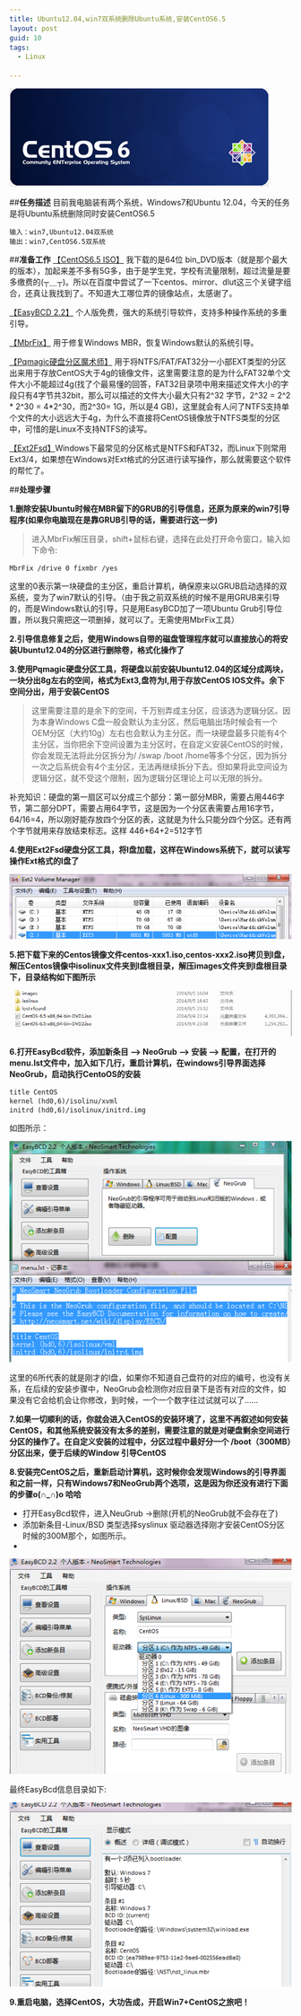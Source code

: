 ```yaml
---
title: Ubuntu12.04,win7双系统删除Ubuntu系统,安装CentOS6.5
layout: post
guid: 10
tags:
  - Linux
   
---
```

![centos 6](/media/files/2014/09/07/0.png)

##**任务描述**
目前我电脑装有两个系统，Windows7和Ubuntu 12.04，今天的任务是将Ubuntu系统删除同时安装CentOS6.5

    输入：win7,Ubuntu12.04双系统
    输出：win7,CentOS6.5双系统

##**准备工作**
[【CentOS6.5 ISO】](http://mirror.dlut.edu.cn/centos/6.5/isos/x86_64/) 我下载的是64位 bin_DVD版本（就是那个最大的版本），加起来差不多有5G多，由于是学生党，学校有流量限制，超过流量是要多缴费的(┬＿┬)。所以在百度中尝试了一下centos、mirror、dlut这三个关键字组合，还真让我找到了。不知道大工哪位弄的镜像站点，太感谢了。

[【EasyBCD 2.2】](http://dl.pconline.com.cn/download/90611.html) 个人版免费，强大的系统引导软件，支持多种操作系统的多重引导。

[【MbrFix】](http://www.pc6.com/softview/SoftView_76422.html#download) 用于修复Windows MBR，恢复Windows默认的系统引导。

[【Pqmagic硬盘分区魔术师】](http://dl.pconline.com.cn/download/90261.html) 用于将NTFS/FAT/FAT32分一小部EXT类型的分区出来用于存放CentOS大于4g的镜像文件，这里需要注意的是为什么FAT32单个文件大小不能超过4g(找了个最易懂的回答，FAT32目录项中用来描述文件大小的字段只有4字节共32bit，那么可以描述的文件大小最大只有2^32 字节，2^32 = 2^2 * 2^30 = 4*2^30，而2^30= 1G，所以是4 GB)，这里就会有人问了NTFS支持单个文件的大小远远大于4g，为什么不直接将CentOS镜像放于NTFS类型的分区中，可惜的是Linux不支持NTFS的读写。

[【Ext2Fsd】](http://www.xiazaiba.com/html/24821.html#j_down_list)Windows下最常见的分区格式是NTFS和FAT32，而Linux下则常用Ext3/4，如果想在Windows对Ext格式的分区进行读写操作，那么就需要这个软件的帮忙了。

##**处理步骤**

**1.删除安装Ubuntu时候在MBR留下的GRUB的引导信息，还原为原来的win7引导程序(如果你电脑现在是靠GRUB引导的话，需要进行这一步)**

> 进入MbrFix解压目录，shift+鼠标右键，选择在此处打开命令窗口，输入如下命令:

    MbrFix /drive 0 fixmbr /yes
    
这里的0表示第一块硬盘的主分区，重启计算机，确保原来以GRUB启动选择的双系统，变为了win7默认的引导。（由于我之前双系统的时候不是用GRUB来引导的，而是Windows默认的引导，只是用EasyBCD加了一项Ubuntu Grub引导位置，所以我只需把这一项删掉，就可以了。无需使用MbrFix工具）

**2.引导信息修复之后，使用Windows自带的磁盘管理程序就可以直接放心的将安装Ubuntu12.04的分区进行删除卷，格式化操作了**

**3.使用Pqmagic硬盘分区工具，将硬盘以前安装Ubuntu12.04的区域分成两块，一块分出8g左右的空间，格式为Ext3,盘符为I,用于存放CentOS IOS文件。余下空间分出，用于安装CentOS**

>这里需要注意的是余下的空间，千万别弄成主分区，应该选为逻辑分区。因为本身Windows C盘一般会默认为主分区，然后电脑出场时候会有一个OEM分区（大约10g）左右也会默认为主分区。而一块硬盘最多只能有4个主分区，当你把余下空间设置为主分区时，在自定义安装CentOS的时候，你会发现无法将此分区拆分为/ /swap /boot /home等多个分区，因为拆分一次之后系统会有4个主分区，无法再继续拆分下去。但如果将此空间设为逻辑分区，就不受这个限制，因为逻辑分区理论上可以无限的拆分。

补充知识：硬盘的第一扇区可以分成三个部分：第一部分MBR，需要占用446字节，第二部分DPT，需要占用64字节，这是因为一个分区表需要占用16字节，64/16=4，所以刚好能存放四个分区的表，这就是为什么只能分四个分区。还有两个字节就用来存放结束标志。这样
446+64+2=512字节

**4.使用Ext2Fsd硬盘分区工具，将I盘加载，这样在Windows系统下，就可以读写操作Ext格式的I盘了**

![centos 6](/media/files/2014/09/07/1.png)


**5.把下载下来的Centos镜像文件centos-xxx1.iso,centos-xxx2.iso拷贝到I盘，解压Centos镜像中isolinux文件夹到I盘根目录，解压images文件夹到I盘根目录下，目录结构如下图所示**

![centos 6](/media/files/2014/09/07/2.png)

**6.打开EasyBcd软件，添加新条目 —> NeoGrub —> 安装 —> 配置，在打开的menu.lst文件中，加入如下几行，重启计算机，在windows引导界面选择NeoGrub，启动执行CentoOS的安装**

    title CentOS
    kernel (hd0,6)/isolinu/xvml
    initrd (hd0,6)/isolinux/initrd.img
    
如图所示：

![centos 6](/media/files/2014/09/07/3.png)

这里的6所代表的就是刚才的I盘，如果你不知道自己盘符的对应的编号，也没有关系，在后续的安装步骤中，NeoGrub会检测你对应目录下是否有对应的文件，如果没有它会给机会让你修改，到时候，一个一个数字往过试就可以了……

**7.如果一切顺利的话，你就会进入CentOS的安装环境了，这里不再叙述如何安装CentOS，和其他系统安装没有太多的差别，需要注意的就是对硬盘剩余空间进行分区的操作了。在自定义安装的过程中，分区过程中最好分一个 /boot（300MB）分区出来，便于后续的Window 引导CentOS**

**8.安装完CentOS之后，重新启动计算机，这时候你会发现Windows的引导界面和之前一样，只有Windows7和NeoGrub两个选项，这是因为你还没有进行下面的步骤o(∩_∩)o 哈哈**

- 打开EasyBcd软件，进入NeuGrub ->删除(开机的NeoGrub就不会存在了)
- 添加新条目-Linux/BSD 类型选择syslinux 驱动器选择刚才安装CentOS分区时候的300M那个，如图所示。
- 
![centos 6](/media/files/2014/09/07/4.png)

最终EasyBcd信息目录如下:

![centos 6](/media/files/2014/09/07/5.png)

**9.重启电脑，选择CentOS，大功告成，开启Win7+CentOS之旅吧！**










